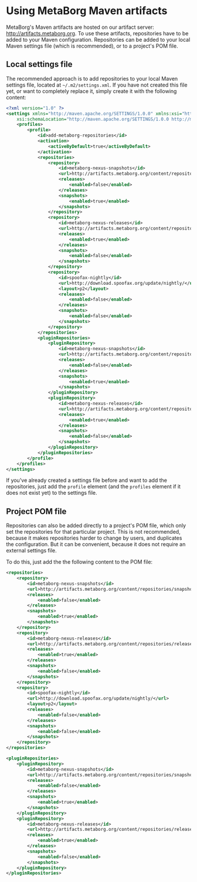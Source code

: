 # Using MetaBorg Maven artifacts

MetaBorg's Maven artifacts are hosted on our artifact server: <http://artifacts.metaborg.org>. To use these artifacts, repositories have to be added to your Maven configuration. Repositories can be added to your local Maven settings file (which is recommended), or to a project's POM file.

## Local settings file

The recommended approach is to add repositories to your local Maven settings file, located at `~/.m2/settings.xml`. If you have not created this file yet, or want to completely replace it, simply create it with the following content:

```xml
<?xml version="1.0" ?>
<settings xmlns="http://maven.apache.org/SETTINGS/1.0.0" xmlns:xsi="http://www.w3.org/2001/XMLSchema-instance"
	xsi:schemaLocation="http://maven.apache.org/SETTINGS/1.0.0 http://maven.apache.org/xsd/settings-1.0.0.xsd">
	<profiles>
		<profile>
			<id>add-metaborg-repositories</id>
			<activation>
				<activeByDefault>true</activeByDefault>
			</activation>
			<repositories>
				<repository>
					<id>metaborg-nexus-snapshots</id>
					<url>http://artifacts.metaborg.org/content/repositories/snapshots/</url>
					<releases>
						<enabled>false</enabled>
					</releases>
					<snapshots>
						<enabled>true</enabled>
					</snapshots>
				</repository>
				<repository>
					<id>metaborg-nexus-releases</id>
					<url>http://artifacts.metaborg.org/content/repositories/releases/</url>
					<releases>
						<enabled>true</enabled>
					</releases>
					<snapshots>
						<enabled>false</enabled>
					</snapshots>
				</repository>
				<repository>
					<id>spoofax-nightly</id>
					<url>http://download.spoofax.org/update/nightly/</url>
					<layout>p2</layout>
					<releases>
						<enabled>false</enabled>
					</releases>
					<snapshots>
						<enabled>false</enabled>
					</snapshots>
				</repository>
			</repositories>
			<pluginRepositories>
				<pluginRepository>
					<id>metaborg-nexus-snapshots</id>
					<url>http://artifacts.metaborg.org/content/repositories/snapshots/</url>
					<releases>
						<enabled>false</enabled>
					</releases>
					<snapshots>
						<enabled>true</enabled>
					</snapshots>
				</pluginRepository>
				<pluginRepository>
					<id>metaborg-nexus-releases</id>
					<url>http://artifacts.metaborg.org/content/repositories/releases/</url>
					<releases>
						<enabled>true</enabled>
					</releases>
					<snapshots>
						<enabled>false</enabled>
					</snapshots>
				</pluginRepository>
			</pluginRepositories>
		</profile>
	</profiles>
</settings>
```

If you've already created a settings file before and want to add the repositories, just add the `profile` element (and the `profiles` element if it does not exist yet) to the settings file.

## Project POM file

Repositories can also be added directly to a project's POM file, which only set the repositories for that particular project. This is not recommended, because it makes repositories harder to change by users, and duplicates the configuration. But it can be convenient, because it does not require an external settings file.

To do this, just add the the following content to the POM file:

```xml
<repositories>
	<repository>
		<id>metaborg-nexus-snapshots</id>
		<url>http://artifacts.metaborg.org/content/repositories/snapshots/</url>
		<releases>
			<enabled>false</enabled>
		</releases>
		<snapshots>
			<enabled>true</enabled>
		</snapshots>
	</repository>
	<repository>
		<id>metaborg-nexus-releases</id>
		<url>http://artifacts.metaborg.org/content/repositories/releases/</url>
		<releases>
			<enabled>true</enabled>
		</releases>
		<snapshots>
			<enabled>false</enabled>
		</snapshots>
	</repository>
	<repository>
		<id>spoofax-nightly</id>
		<url>http://download.spoofax.org/update/nightly/</url>
		<layout>p2</layout>
		<releases>
			<enabled>false</enabled>
		</releases>
		<snapshots>
			<enabled>false</enabled>
		</snapshots>
	</repository>
</repositories>

<pluginRepositories>
	<pluginRepository>
		<id>metaborg-nexus-snapshots</id>
		<url>http://artifacts.metaborg.org/content/repositories/snapshots/</url>
		<releases>
			<enabled>false</enabled>
		</releases>
		<snapshots>
			<enabled>true</enabled>
		</snapshots>
	</pluginRepository>
	<pluginRepository>
		<id>metaborg-nexus-releases</id>
		<url>http://artifacts.metaborg.org/content/repositories/releases/</url>
		<releases>
			<enabled>true</enabled>
		</releases>
		<snapshots>
			<enabled>false</enabled>
		</snapshots>
	</pluginRepository>
</pluginRepositories>
```
